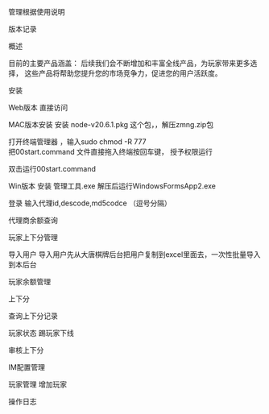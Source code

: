 管理根据使用说明





版本记录




概述

 目前的主要产品涵盖：
 后续我们会不断增加和丰富全线产品，为玩家带来更多选择， 这些产品将帮助您提升您的市场竞争力，促进您的用户活跃度。

安装

Web版本  直接访问

MAC版本安装
  安装 node-v20.6.1.pkg  这个包，，解压zmng.zip包

 
打开终端管理器 ，输入sudo chmod -R 777  
把00start.command 文件直接拖入终端按回车键， 授予权限运行

双击运行00start.command







Win版本
  安装 管理工具.exe     解压后运行WindowsFormsApp2.exe


登录
输入代理id,descode,md5codce                   （逗号分隔）







代理商余额查询


玩家上下分管理

导入用户
导入用户先从大唐棋牌后台把用户复制到excel里面去，一次性批量导入到本后台






玩家余额管理

上下分

查询上下分记录


玩家状态 踢玩家下线

审核上下分

IM配置管理


玩家管理
增加玩家




操作日志



